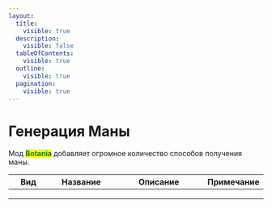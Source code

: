 ```yaml
---
layout:
  title:
    visible: true
  description:
    visible: false
  tableOfContents:
    visible: true
  outline:
    visible: true
  pagination:
    visible: true
---
```


# Генерация Маны

Мод <mark style="color:green;">**Botania**</mark> добавляет огромное количество способов получения маны.



<table data-full-width="true"><thead><tr><th width="101">Вид</th><th width="159">Название</th><th width="258">Описание</th><th>Примечание</th></tr></thead><tbody><tr><td></td><td></td><td></td><td></td></tr><tr><td></td><td></td><td></td><td></td></tr><tr><td></td><td></td><td></td><td></td></tr></tbody></table>
